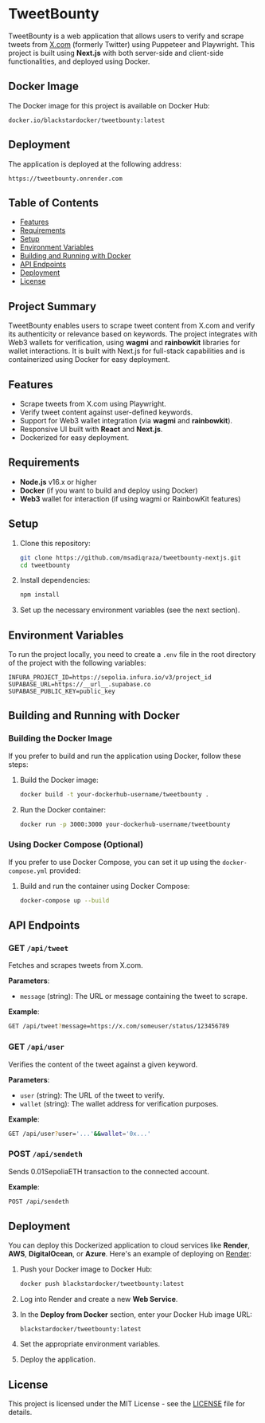 

# TweetBounty

TweetBounty is a web application that allows users to verify and scrape tweets from [X.com](https://x.com) (formerly Twitter) using Puppeteer and Playwright. This project is built using **Next.js** with both server-side and client-side functionalities, and deployed using Docker.


## Docker Image

The Docker image for this project is available on Docker Hub:

```text
docker.io/blackstardocker/tweetbounty:latest
```


## Deployment

The application is deployed at the following address:

```text
https://tweetbounty.onrender.com
```


## Table of Contents
- [Features](#features)
- [Requirements](#requirements)
- [Setup](#setup)
- [Environment Variables](#environment-variables)
- [Building and Running with Docker](#building-and-running-with-docker)
- [API Endpoints](#api-endpoints)
- [Deployment](#deployment)
- [License](#license)


## Project Summary

TweetBounty enables users to scrape tweet content from X.com and verify its authenticity or relevance based on keywords. The project integrates with Web3 wallets for verification, using **wagmi** and **rainbowkit** libraries for wallet interactions. It is built with Next.js for full-stack capabilities and is containerized using Docker for easy deployment.


## Features

- Scrape tweets from X.com using Playwright.
- Verify tweet content against user-defined keywords.
- Support for Web3 wallet integration (via **wagmi** and **rainbowkit**).
- Responsive UI built with **React** and **Next.js**.
- Dockerized for easy deployment.


## Requirements

- **Node.js** v16.x or higher
- **Docker** (if you want to build and deploy using Docker)
- **Web3** wallet for interaction (if using wagmi or RainbowKit features)


## Setup

1. Clone this repository:

    ```bash
    git clone https://github.com/msadiqraza/tweetbounty-nextjs.git
    cd tweetbounty
    ```

2. Install dependencies:

    ```bash
    npm install
    ```

3. Set up the necessary environment variables (see the next section).


## Environment Variables

To run the project locally, you need to create a `.env` file in the root directory of the project with the following variables:

```env
INFURA_PROJECT_ID=https://sepolia.infura.io/v3/project_id
SUPABASE_URL=https://__url__.supabase.co
SUPABASE_PUBLIC_KEY=public_key

```


## Building and Running with Docker


### Building the Docker Image

If you prefer to build and run the application using Docker, follow these steps:

1. Build the Docker image:

    ```bash
    docker build -t your-dockerhub-username/tweetbounty .
    ```

2. Run the Docker container:

    ```bash
    docker run -p 3000:3000 your-dockerhub-username/tweetbounty
    ```


### Using Docker Compose (Optional)

If you prefer to use Docker Compose, you can set it up using the `docker-compose.yml` provided:

1. Build and run the container using Docker Compose:

    ```bash
    docker-compose up --build
    ```


## API Endpoints


### GET `/api/tweet`

Fetches and scrapes tweets from X.com.

**Parameters**:
- `message` (string): The URL or message containing the tweet to scrape.

**Example**:

```bash
GET /api/tweet?message=https://x.com/someuser/status/123456789
```


### GET `/api/user`

Verifies the content of the tweet against a given keyword.

**Parameters**:
- `user` (string): The URL of the tweet to verify.
- `wallet` (string): The wallet address for verification purposes.

**Example**:

```bash
GET /api/user?user='...'&&wallet='0x...'
```


### POST `/api/sendeth`

Sends 0.01SepoliaETH transaction to the connected account.

**Example**:

```bash
POST /api/sendeth
```


## Deployment

You can deploy this Dockerized application to cloud services like **Render**, **AWS**, **DigitalOcean**, or **Azure**. Here's an example of deploying on [Render](https://render.com):

1. Push your Docker image to Docker Hub:

    ```bash
    docker push blackstardocker/tweetbounty:latest
    ```

2. Log into Render and create a new **Web Service**.
3. In the **Deploy from Docker** section, enter your Docker Hub image URL:

    ```text
    blackstardocker/tweetbounty:latest
    ```

4. Set the appropriate environment variables.
5. Deploy the application.


## License

This project is licensed under the MIT License - see the [LICENSE](LICENSE) file for details.
```
